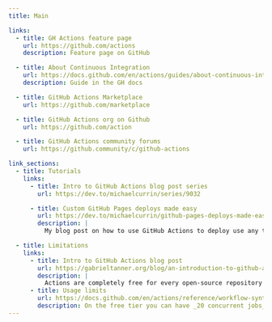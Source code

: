 ```yaml
---
title: Main

links:
  - title: GH Actions feature page
    url: https://github.com/actions
    description: Feature page on GitHub

  - title: About Continuous Integration
    url: https://docs.github.com/en/actions/guides/about-continuous-integration
    description: Guide in the GH docs

  - title: GitHub Actions Marketplace
    url: https://github.com/marketplace

  - title: GitHub Actions org on Github
    url: https://github.com/action

  - title: GitHub Actions community forums
    url: https://github.community/c/github-actions

link_sections:
  - title: Tutorials
    links:
      - title: Intro to GitHub Actions blog post series
        url: https://dev.to/michaelcurrin/series/9032

      - title: Custom GitHub Pages deploys made easy
        url: https://dev.to/michaelcurrin/github-pages-deploys-made-easy-343o
        description: |
          My blog post on how to use GitHub Actions to deploy use any tech stack (Python, Jekyll, Node) to build and deploy a static site or SPA to GH Pages.

  - title: Limitations
    links:
      - title: Intro to GitHub Actions blog post
        url: https://gabrieltanner.org/blog/an-introduction-to-github-actions
        description: |
          Actions are completely free for every open-source repository and include **2000 free build minutes per month** for all your private repositories which is comparable with most CI/CD free plans. If that is not enough for your needs you can pick another plan or go the self-hosted route.
      - title: Usage limits
        url: https://docs.github.com/en/actions/reference/workflow-syntax-for-github-actions#usage-limits
        description: On the free tier you can have _20 concurrent jobs_. I guess 20 on one repo or 20 repos with one each.
---
```

